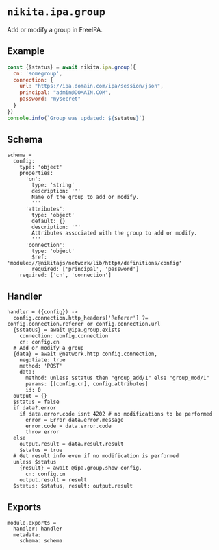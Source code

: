 
# `nikita.ipa.group`

Add or modify a group in FreeIPA.

## Example

```js
const {$status} = await nikita.ipa.group({
  cn: 'somegroup',
  connection: {
    url: "https://ipa.domain.com/ipa/session/json",
    principal: "admin@DOMAIN.COM",
    password: "mysecret"
  }
})
console.info(`Group was updated: ${$status}`)
```

## Schema

    schema =
      config:
        type: 'object'
        properties:
          'cn':
            type: 'string'
            description: '''
            Name of the group to add or modify.
            '''
          'attributes':
            type: 'object'
            default: {}
            description: '''
            Attributes associated with the group to add or modify.
            '''
          'connection':
            type: 'object'
            $ref: 'module://@nikitajs/network/lib/http#/definitions/config'
            required: ['principal', 'password']
        required: ['cn', 'connection']

## Handler

    handler = ({config}) ->
      config.connection.http_headers['Referer'] ?= config.connection.referer or config.connection.url
      {$status} = await @ipa.group.exists
        connection: config.connection
        cn: config.cn
      # Add or modify a group
      {data} = await @network.http config.connection,
        negotiate: true
        method: 'POST'
        data:
          method: unless $status then "group_add/1" else "group_mod/1"
          params: [[config.cn], config.attributes]
          id: 0
      output = {}
      $status = false
      if data?.error
        if data.error.code isnt 4202 # no modifications to be performed
          error = Error data.error.message
          error.code = data.error.code
          throw error
      else
        output.result = data.result.result
        $status = true
      # Get result info even if no modification is performed
      unless $status
        {result} = await @ipa.group.show config,
          cn: config.cn
        output.result = result
      $status: $status, result: output.result

## Exports

    module.exports =
      handler: handler
      metadata:
        schema: schema
